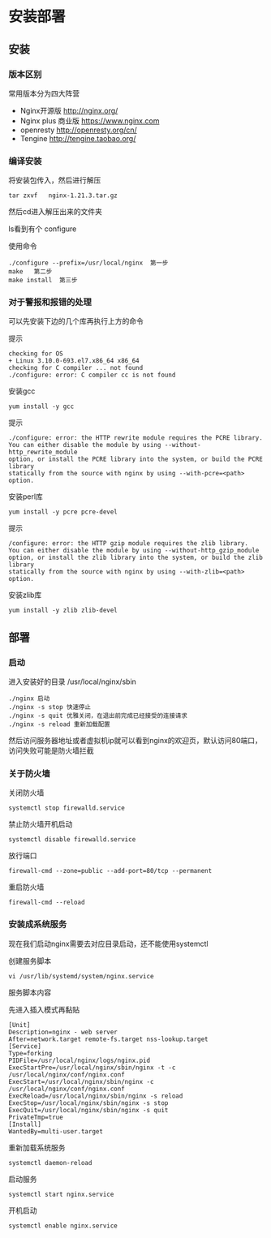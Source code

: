 # 安装部署

## 安装

### 版本区别

常用版本分为四大阵营 

- Nginx开源版 http://nginx.org/ 
- Nginx plus 商业版 https://www.nginx.com 
- openresty http://openresty.org/cn/ 
- Tengine http://tengine.taobao.org/

### 编译安装

将安装包传入，然后进行解压

```shell
tar zxvf   nginx-1.21.3.tar.gz
```

然后cd进入解压出来的文件夹

ls看到有个 configure

使用命令

```shell
./configure --prefix=/usr/local/nginx  第一步
make   第二步
make install  第三步
```

### 对于警报和报错的处理

可以先安装下边的几个库再执行上方的命令

提示

```shell
checking for OS
+ Linux 3.10.0-693.el7.x86_64 x86_64
checking for C compiler ... not found
./configure: error: C compiler cc is not found
```

安装gcc

```shell
yum install -y gcc
```



提示

```
./configure: error: the HTTP rewrite module requires the PCRE library.
You can either disable the module by using --without-http_rewrite_module
option, or install the PCRE library into the system, or build the PCRE library
statically from the source with nginx by using --with-pcre=<path> option.
```

安装perl库

```shell
yum install -y pcre pcre-devel
```



提示

```
/configure: error: the HTTP gzip module requires the zlib library.
You can either disable the module by using --without-http_gzip_module
option, or install the zlib library into the system, or build the zlib library
statically from the source with nginx by using --with-zlib=<path> option.
```

安装zlib库

```shell
yum install -y zlib zlib-devel
```



## 部署

### 启动

进入安装好的目录 /usr/local/nginx/sbin

```
./nginx 启动
./nginx -s stop 快速停止
./nginx -s quit 优雅关闭，在退出前完成已经接受的连接请求
./nginx -s reload 重新加载配置
```

然后访问服务器地址或者虚拟机ip就可以看到nginx的欢迎页，默认访问80端口，访问失败可能是防火墙拦截

### 关于防火墙

关闭防火墙

`systemctl stop firewalld.service`

禁止防火墙开机启动

`systemctl disable firewalld.service`

放行端口

`firewall-cmd --zone=public --add-port=80/tcp --permanent`

重启防火墙

`firewall-cmd --reload`

### 安装成系统服务

现在我们启动nginx需要去对应目录启动，还不能使用systemctl

创建服务脚本

`vi /usr/lib/systemd/system/nginx.service`

服务脚本内容

先进入插入模式再黏贴

```shell
[Unit]
Description=nginx - web server
After=network.target remote-fs.target nss-lookup.target
[Service]
Type=forking
PIDFile=/usr/local/nginx/logs/nginx.pid
ExecStartPre=/usr/local/nginx/sbin/nginx -t -c /usr/local/nginx/conf/nginx.conf
ExecStart=/usr/local/nginx/sbin/nginx -c /usr/local/nginx/conf/nginx.conf
ExecReload=/usr/local/nginx/sbin/nginx -s reload
ExecStop=/usr/local/nginx/sbin/nginx -s stop
ExecQuit=/usr/local/nginx/sbin/nginx -s quit
PrivateTmp=true
[Install]
WantedBy=multi-user.target
```

重新加载系统服务

`systemctl daemon-reload`

启动服务

`systemctl start nginx.service`

开机启动 

`systemctl enable nginx.service`